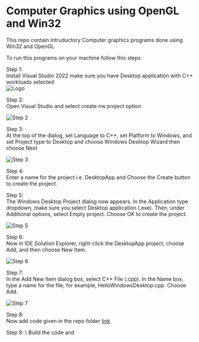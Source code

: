
# Computer Graphics using OpenGL and Win32

This repo contain Intruductory Computer graphics programs done using Win32 and OpenGL 


To run this programs on your machine follow this steps 

Step 1: \
Install Visual Studio 2022 make sure you have Desktop application with C++ workloads selected  
![Logo](https://learn.microsoft.com/en-us/cpp/build/media/desktop-development-with-cpp.png)

Step 2: \
Open Visual Studio and select create nw project option 

![Step 2](https://github.com/user-attachments/assets/8f3d7930-b6fe-4043-9943-d9b7fb4abf2b)

Step 3: \
At the top of the dialog, set Language to C++, set Platform to Windows, and set Project type to Desktop and choose Windows Desktop Wizard then choose Next

![Step 3](https://github.com/user-attachments/assets/9ecfcb5f-2cb8-4a57-8fb4-535e5f824d32)

Step 4: \
Enter a name for the project i.e. DesktopApp and Choose the Create button to create the project.

Step 5: \
The Windows Desktop Project dialog now appears. In the Application type dropdown, make sure you select Desktop application (.exe). Then, under Additional options, select Empty project. Choose OK to create the project.

![Step 5](https://github.com/user-attachments/assets/d5c9479f-79b2-4605-a373-ff36313f2104)

Step 6: \
Now in IDE Solution Explorer, right-click the DesktopApp project, choose Add, and then choose New Item.

![Step 6](https://learn.microsoft.com/en-us/cpp/build/media/desktop-app-project-add-new-item-153.gif)

Step 7: \
In the Add New Item dialog box, select C++ File (.cpp). In the Name box, type a name for the file, for example, HelloWindowsDesktop.cpp. Choose Add.

![Step 7](https://learn.microsoft.com/en-us/cpp/build/media/desktop-app-add-cpp-file-153.png)

Step 8: \
Now add code given in the repo folder [link](https://github.com/yashraut41/opengl-demos-windows/blob/main/HelloWindows/Source.cpp) 

Step 9: \ 
Build the code and 
